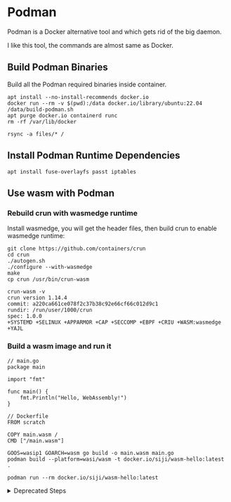 # Podman

Podman is a Docker alternative tool and which gets rid of the big daemon.

I like this tool, the commands are almost same as Docker.

## Build Podman Binaries

Build all the Podman required binaries inside container.

```
apt install --no-install-recommends docker.io
docker run --rm -v $(pwd):/data docker.io/library/ubuntu:22.04 /data/build-podman.sh
apt purge docker.io containerd runc
rm -rf /var/lib/docker

rsync -a files/* /
```

## Install Podman Runtime Dependencies

```
apt install fuse-overlayfs passt iptables
```

## Use wasm with Podman

### Rebuild crun with wasmedge runtime

Install wasmedge, you will get the header files, then build crun to enable wasmedge runtime:

```
git clone https://github.com/containers/crun
cd crun
./autogen.sh
./configure --with-wasmedge
make
cp crun /usr/bin/crun-wasm

crun-wasm -v
crun version 1.14.4
commit: a220ca661ce078f2c37b38c92e66cf66c012d9c1
rundir: /run/user/1000/crun
spec: 1.0.0
+SYSTEMD +SELINUX +APPARMOR +CAP +SECCOMP +EBPF +CRIU +WASM:wasmedge +YAJL
```

### Build a wasm image and run it

```
// main.go
package main

import "fmt"

func main() {
	fmt.Println("Hello, WebAssembly!")
}
```

```
// Dockerfile
FROM scratch

COPY main.wasm /
CMD ["/main.wasm"]
```

```
GOOS=wasip1 GOARCH=wasm go build -o main.wasm main.go
podman build --platform=wasi/wasm -t docker.io/siji/wasm-hello:latest .

podman run --rm docker.io/siji/wasm-hello:latest
```

<details>
  <summary>Deprecated Steps</summary>

## Build Podman

### Install Build Library

```
apt install \
  btrfs-progs \
  gcc \
  iptables \
  libassuan-dev \
  libbtrfs-dev \
  libc6-dev \
  libdevmapper-dev \
  libglib2.0-dev \
  libgpgme-dev \
  libgpg-error-dev \
  libprotobuf-dev \
  libprotobuf-c-dev \
  libseccomp-dev \
  libselinux1-dev \
  libsystemd-dev \
  make \
  pkg-config \
  uidmap
```

### Build conmon

NOTE: The pre-built binary has issues.

```
git clone https://github.com/containers/conmon
cd conmon
make

mkdir -p /usr/libexec/podman
cp bin/conmon /usr/libexec/podman/
```

### Build podman

```
git clone https://github.com/containers/podman
cd podman
make BUILDTAGS="selinux seccomp systemd"

cp bin/podman /usr/bin/

podman completion bash > /usr/share/bash-completion/completions/podman
```

### Build Skopeo

```
git clone https://github.com/containers/skopeo
cd skopeo
make bin/skopeo

cp bin/skopeo /usr/bin/
skopeo completion bash > /usr/share/bash-completion/completions/skopeo
```

### Install Helpers

```
CRUN_VERSION=$(curl -sSL https://api.github.com/repos/containers/crun/releases/latest | jq -r .tag_name)
curl -Lo /usr/bin/crun https://github.com/containers/crun/releases/download/${CRUN_VERSION}/crun-${CRUN_VERSION}-linux-amd64
chmod 755 /usr/bin/crun

curl -Lo /usr/libexec/podman/netavark.gz https://github.com/containers/netavark/releases/latest/download/netavark.gz
gunzip /usr/libexec/podman/netavark.gz

curl -Lo /usr/libexec/podman/aardvark-dns.gz https://github.com/containers/aardvark-dns/releases/latest/download/aardvark-dns.gz
gunzip /usr/libexec/podman/aardvark-dns.gz

curl -Lo /usr/libexec/podman/catatonit https://github.com/openSUSE/catatonit/releases/latest/download/catatonit.x86_64

chmod 755 /usr/libexec/podman/*
```

### Create Configuration files

* /etc/containers/policy.json
* /etc/containers/containers.conf
* /etc/containers/registries.conf

### On WSL2

由于 WSL2 内核不支持 nftables，因此需要将 iptables 设置为 legacy 模式。

```
update-alternatives --set iptables /usr/sbin/iptables-legacy
update-alternatives --set ip6tables /usr/sbin/ip6tables-legacy
```

### Rootless Podman

```
apt install fuse-overlayfs passt uidmap

vim ~/.config/containers/storage.conf
[storage]
  driver = "overlay"

[storage.options]
  mount_program = "/usr/bin/fuse-overlayfs"
```
</details>
